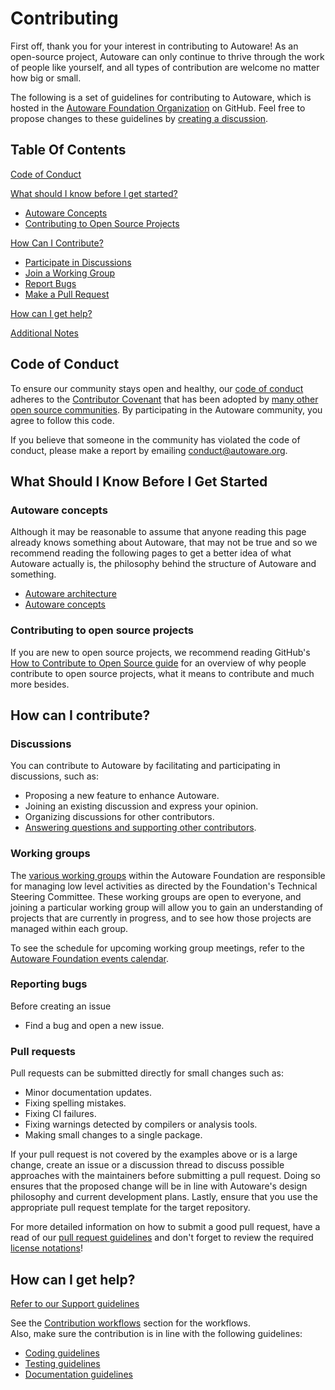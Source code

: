 # Contributing

First off, thank you for your interest in contributing to Autoware! As an open-source project, Autoware can only continue to thrive through the work of people like yourself, and all types of contribution are welcome no matter how big or small.

The following is a set of guidelines for contributing to Autoware, which is hosted in the [Autoware Foundation Organization](https://github.com/autowarefoundation) on GitHub. Feel free to propose changes to these guidelines by [creating a discussion](https://github.com/autowarefoundation/autoware/discussions/new?category=ideas).

## Table Of Contents

[Code of Conduct](#code-of-conduct)

[What should I know before I get started?](#what-should-i-know-before-i-get-started)

- [Autoware Concepts](#autoware-concepts)
- [Contributing to Open Source Projects](#contributing-to-open-source-projects)

[How Can I Contribute?](#how-can-i-contribute)

- [Participate in Discussions](#discussions)
- [Join a Working Group](#working-groups)
- [Report Bugs](#reporting-bugs)
- [Make a Pull Request](#pull-requests)

[How can I get help?](#how-can-I-get-help)

[Additional Notes](#additional-notes)

## Code of Conduct

To ensure our community stays open and healthy, our [code of conduct](https://github.com/autowarefoundation/autoware/blob/main/CODE_OF_CONDUCT.md) adheres to the [Contributor Covenant](https://www.contributor-covenant.org/) that has been adopted by [many other open source communities](https://www.contributor-covenant.org/adopters/). By participating in the Autoware community, you agree to follow this code.

If you believe that someone in the community has violated the code of conduct, please make a report by emailing conduct@autoware.org.

## What Should I Know Before I Get Started

### Autoware concepts

Although it may be reasonable to assume that anyone reading this page already knows something about Autoware, that may not be true and so we recommend reading the following pages to get a better idea of what Autoware actually is, the philosophy behind the structure of Autoware and something.

- [Autoware architecture](https://autowarefoundation.github.io/autoware-documentation/main/design/)
- [Autoware concepts](https://autowarefoundation.github.io/autoware-documentation/main/design/autoware-concepts/)

### Contributing to open source projects

If you are new to open source projects, we recommend reading GitHub's [How to Contribute to Open Source guide](https://opensource.guide/how-to-contribute/) for an overview of why people contribute to open source projects, what it means to contribute and much more besides.

## How can I contribute?

### Discussions

You can contribute to Autoware by facilitating and participating in discussions, such as:

- Proposing a new feature to enhance Autoware.
- Joining an existing discussion and express your opinion.
- Organizing discussions for other contributors.
- [Answering questions and supporting other contributors](https://github.com/autowarefoundation/autoware/discussions/categories/q-a?discussions_q=category%3AQ%26A+is%3Aunanswered).

### Working groups

The [various working groups](https://github.com/autowarefoundation/autoware-projects/wiki#working-group-list) within the Autoware Foundation are responsible for managing low level activities as directed by the Foundation's Technical Steering Committee. These working groups are open to everyone, and joining a particular working group will allow you to gain an understanding of projects that are currently in progress, and to see how those projects are managed within each group.

To see the schedule for upcoming working group meetings, refer to the [Autoware Foundation events calendar](https://calendar.google.com/calendar/u/0/embed?src=autoware.org_6lol0ho5ft0217h8c60pi1fm30@group.calendar.google.com).

### Reporting bugs

Before creating an issue 
- Find a bug and open a new issue.

### Pull requests

Pull requests can be submitted directly for small changes such as:

- Minor documentation updates.
- Fixing spelling mistakes.
- Fixing CI failures.
- Fixing warnings detected by compilers or analysis tools.
- Making small changes to a single package.

If your pull request is not covered by the examples above or is a large change, create an issue or a discussion thread to discuss possible approaches with the maintainers before submitting a pull request. Doing so ensures that the proposed change will be in line with Autoware's design philosophy and current development plans. Lastly, ensure that you use the appropriate pull request template for the target repository.

For more detailed information on how to submit a good pull request, have a read of our [pull request guidelines](pull-request-guidelines/index.md) and don't forget to review the required [license notations](license.md)!

## How can I get help?

[Refer to our Support guidelines](../support/support-guidelines.md)






See the [Contribution workflows](#contribution-workflows) section for the workflows.  
Also, make sure the contribution is in line with the following guidelines:

- [Coding guidelines](coding-guidelines/index.md)
- [Testing guidelines](testing-guidelines/index.md)
- [Documentation guidelines](documentation-guidelines/index.md)
